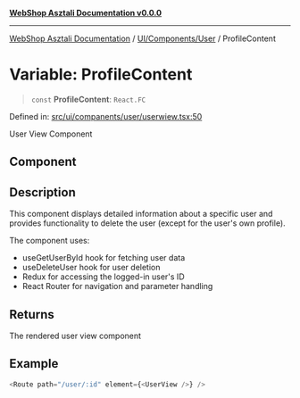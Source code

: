 [**WebShop Asztali Documentation v0.0.0**](../../../../README.md)

***

[WebShop Asztali Documentation](../../../../modules.md) / [UI/Components/User](../README-3.md) / ProfileContent

# Variable: ProfileContent

> `const` **ProfileContent**: `React.FC`

Defined in: [src/ui/companents/user/userwiew.tsx:50](https://github.com/yourusername/webshop_asztali/blob/6cd6b8ff5f7d5531f80a92ddbde9cd7ab8ecd569/src/ui/companents/user/userwiew.tsx#L50)

User View Component

## Component

## Description

This component displays detailed information about a specific user and provides
functionality to delete the user (except for the user's own profile).

The component uses:
- useGetUserById hook for fetching user data
- useDeleteUser hook for user deletion
- Redux for accessing the logged-in user's ID
- React Router for navigation and parameter handling

## Returns

The rendered user view component

## Example

```ts
<Route path="/user/:id" element={<UserView />} />
```

